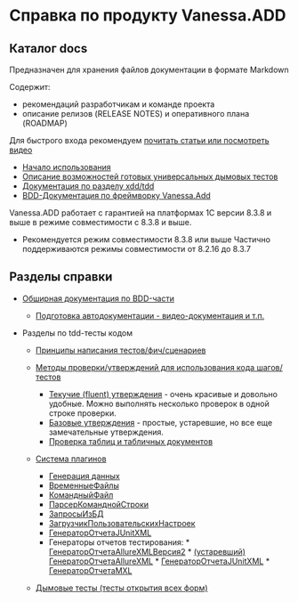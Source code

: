 # Справка по продукту Vanessa.ADD

## Каталог docs

Предназначен для хранения файлов документации в формате Markdown

Содержит:

* рекомендаций разработчикам и команде проекта
* описание релизов (RELEASE NOTES) и оперативного плана (ROADMAP)

Для быстрого входа рекомендуем [почитать статьи или посмотреть видео](xdd/Статьи-и-видео-по-тестированию-в-1С.MD)

- [Начало использования](/doc/начало-использования.md)
- [Описание возможностей готовых универсальных дымовых тестов](../tests/smoke/readme.md)
- [Документация по разделу xdd/tdd](/doc/xdd/README.MD)
- [BDD-Документация по фреймворку Vanessa.Add](/doc/bdd/README.md)

Vanessa.ADD работает с гарантией на платформах 1С версии 8.3.8 и выше в режиме совместимости с 8.3.8 и выше.
  - Рекомендуется режим совместимости 8.3.8 или выше
Частично поддерживаются режимы совместимости от 8.2.16 до 8.3.7

## Разделы справки

* [Обширная документация по BDD-части](./bdd/README.md)
    * [Подготовка автодокументации - видео-документация и т.п.](https://github.com/vanessa-opensource/add/blob/develop/doc/bdd/%D0%BF%D0%BE%D0%B4%D0%B3%D0%BE%D1%82%D0%BE%D0%B2%D0%BA%D0%B0-%D0%B0%D0%B2%D1%82%D0%BE%D0%B4%D0%BE%D0%BA%D1%83%D0%BC%D0%B5%D0%BD%D1%82%D0%B0%D1%86%D0%B8%D0%B8.md)

* Разделы по tdd-тесты кодом

    * [Принципы написания тестов/фич/сценариев](xdd/Принципы-написания-тестов.MD)

    * [Методы проверки/утверждений для использования кода шагов/тестов](xdd/Методы-проверки---утверждения.MD)
        * [Текучие (fluent) утверждения](xdd/Текучие-(fluent)-утверждения.MD) - очень красивые и довольно удобные. Можно выполнять несколько проверок в одной строке проверки.
        * [Базовые утверждения](xdd/Базовые-утверждения.MD) - простые, устаревшие, но все еще замечательные утверждения.
        * [Проверка таблиц и табличных документов](xdd/Проверка-таблиц-и-табличных-документов.MD)

    * [Система плагинов](xdd/Система-плагинов.MD)
        * [Генерация данных](xdd/Генерация-данных.MD)
        * [ВременныеФайлы](xdd/ВременныеФайлы.MD)
        * [КомандныйФайл](xdd/КомандныйФайл.MD)
        * [ПарсерКоманднойСтроки](xdd/ПарсерКоманднойСтроки.MD)
        * [ЗапросыИзБД](xdd/ЗапросыИзБД.MD)
        * [ЗагрузчикПользовательскихНастроек](xdd/Загрузчик-пользовательских-настроек.MD)
        * [ГенераторОтчетаJUnitXML](xdd/ГенераторыОтчетов.MD#генераторотчетаjunitxml)
        * Генераторы отчетов тестирования:
                * [ГенераторОтчетаAllureXMLВерсия2](xdd/ГенераторыОтчетов.MD#генераторотчетаallurexmlверсия2)
                    * [(устаревший) ГенераторОтчетаAllureXML](xdd/ГенераторыОтчетов.MD#устаревший-генераторотчетаallurexml)
                * [ГенераторОтчетаJUnitXML](xdd/ГенераторыОтчетов.MD#генераторотчетаjunitxml)
                * [ГенераторОтчетаMXL](xdd/ГенераторыОтчетов.MD#генераторотчетаmxl)

    * [Дымовые тесты (тесты открытия всех форм)](../tests/smoke/readme.md)
